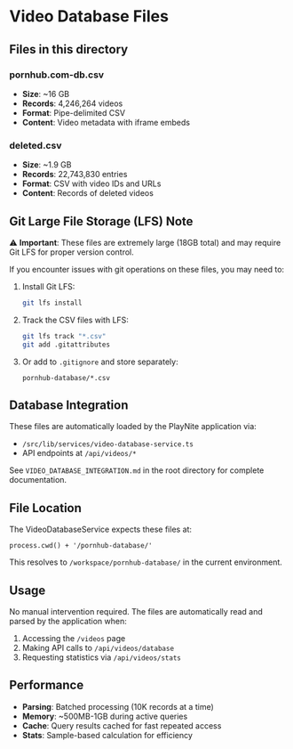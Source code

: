 # Video Database Files

## Files in this directory

### pornhub.com-db.csv
- **Size**: ~16 GB
- **Records**: 4,246,264 videos
- **Format**: Pipe-delimited CSV
- **Content**: Video metadata with iframe embeds

### deleted.csv
- **Size**: ~1.9 GB
- **Records**: 22,743,830 entries
- **Format**: CSV with video IDs and URLs
- **Content**: Records of deleted videos

## Git Large File Storage (LFS) Note

⚠️ **Important**: These files are extremely large (18GB total) and may require Git LFS for proper version control.

If you encounter issues with git operations on these files, you may need to:

1. Install Git LFS:
   ```bash
   git lfs install
   ```

2. Track the CSV files with LFS:
   ```bash
   git lfs track "*.csv"
   git add .gitattributes
   ```

3. Or add to `.gitignore` and store separately:
   ```
   pornhub-database/*.csv
   ```

## Database Integration

These files are automatically loaded by the PlayNite application via:
- `/src/lib/services/video-database-service.ts`
- API endpoints at `/api/videos/*`

See `VIDEO_DATABASE_INTEGRATION.md` in the root directory for complete documentation.

## File Location

The VideoDatabaseService expects these files at:
```
process.cwd() + '/pornhub-database/'
```

This resolves to `/workspace/pornhub-database/` in the current environment.

## Usage

No manual intervention required. The files are automatically read and parsed by the application when:
1. Accessing the `/videos` page
2. Making API calls to `/api/videos/database`
3. Requesting statistics via `/api/videos/stats`

## Performance

- **Parsing**: Batched processing (10K records at a time)
- **Memory**: ~500MB-1GB during active queries
- **Cache**: Query results cached for fast repeated access
- **Stats**: Sample-based calculation for efficiency
